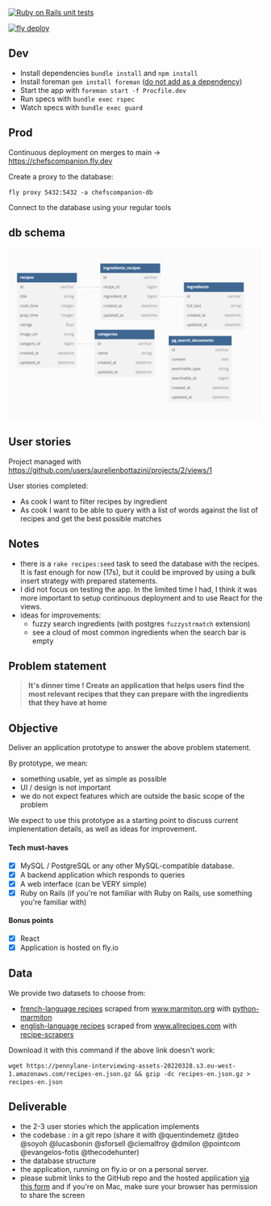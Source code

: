 [![Ruby on Rails unit tests](https://github.com/aurelienbottazini/chefscompanion/actions/workflows/specs.yml/badge.svg)](https://github.com/aurelienbottazini/chefscompanion/actions/workflows/specs.yml)

[![fly deploy](https://github.com/aurelienbottazini/chefscompanion/actions/workflows/deploy.yml/badge.svg)](https://github.com/aurelienbottazini/chefscompanion/actions/workflows/deploy.yml)


## Dev

- Install dependencies `bundle install` and `npm install`
- Install foreman `gem install foreman` ([do not add as a dependency](https://github.com/ddollar/foreman/wiki/Don't-Bundle-Foreman))
- Start the app with `foreman start -f Procfile.dev`
- Run specs with `bundle exec rspec`
- Watch specs with `bundle exec guard`

## Prod

Continuous deployment on merges to main -> https://chefscompanion.fly.dev

Create a proxy to the database:

    fly proxy 5432:5432 -a chefscompanion-db

Connect to the database using your regular tools

## db schema

![db schema](./resources/db-schema.png)

## User stories 

Project managed with https://github.com/users/aurelienbottazini/projects/2/views/1

User stories completed:
- As cook I want to filter recipes by ingredient
- As cook I want to be able to query with a list of words against the list of recipes and get the best possible matches

## Notes

- there is a `rake recipes:seed` task to seed the database with the recipes. It is fast enough for now (17s), but it could be improved by using a bulk insert strategy with prepared statements.
- I did not focus on testing the app. In the limited time I had, I think it was more important to setup continuous deployment and to use React for the views. 
- ideas for improvements:
  - fuzzy search ingredients (with postgres `fuzzystrmatch` extension)
  - see a cloud of most common ingredients when the search bar is empty

## Problem statement

> **It's dinner time ! Create an application that helps users find the most relevant recipes that they can prepare with the ingredients that they have at home**

## Objective

Deliver an application prototype to answer the above problem statement.

By prototype, we mean:
- something usable, yet as simple as possible
- UI / design is not important
- we do not expect features which are outside the basic scope of the problem

We expect to use this prototype as a starting point to discuss current implenentation details, as well as ideas for improvement.

#### Tech must-haves
- [X] MySQL / PostgreSQL or any other MySQL-compatible database.
- [X] A backend application which responds to queries
- [X] A web interface (can be VERY simple)
- [X] Ruby on Rails (if you're not familiar with Ruby on Rails, use something you're familiar with)

#### Bonus points
- [X] React
- [X] Application is hosted on fly.io

## Data
We provide two datasets to choose from:
- [french-language recipes](https://pennylane-interviewing-assets-20220328.s3.eu-west-1.amazonaws.com/recipes-fr.json.gz) scraped from www.marmiton.org with [python-marmiton](https://github.com/remaudcorentin-dev/python-marmiton)
- [english-language recipes](https://pennylane-interviewing-assets-20220328.s3.eu-west-1.amazonaws.com/recipes-en.json.gz) scraped from www.allrecipes.com with [recipe-scrapers](https://github.com/hhursev/recipe-scrapers)

Download it with this command if the above link doesn't work:
```shell
wget https://pennylane-interviewing-assets-20220328.s3.eu-west-1.amazonaws.com/recipes-en.json.gz && gzip -dc recipes-en.json.gz > recipes-en.json
```

## Deliverable
- the 2-3 user stories which the application implements
- the codebase : in a git repo (share it with @quentindemetz @tdeo @soyoh @lucasbonin @sforsell @clemalfroy @dmilon @pointcom @evangelos-fotis @thecodehunter)
- the database structure
- the application, running on fly.io or on a personal server.
- please submit links to the GitHub repo and the hosted application [via this form](https://forms.gle/siH7Rezuq2V1mUJGA) and if you're on Mac, make sure your browser has permission to share the screen
